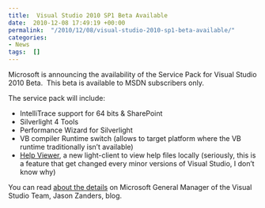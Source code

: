 ```yaml
---
title:  Visual Studio 2010 SP1 Beta Available
date:  2010-12-08 17:49:19 +00:00
permalink:  "/2010/12/08/visual-studio-2010-sp1-beta-available/"
categories:
- News
tags:  []
---
```

<p>Microsoft is announcing the availability of the Service Pack for Visual Studio 2010 Beta.&#160; This beta is available to MSDN subscribers only.</p>  <p>The service pack will include:</p>  <ul>   <li>IntelliTrace support for 64 bits &amp; SharePoint </li>    <li>Silverlight 4 Tools </li>    <li>Performance Wizard for Silverlight </li>    <li>VB compiler Runtime switch (allows to target platform where the VB runtime traditionally isn’t available) </li>    <li><a href="http://thirdblogfromthesun.com/2010/10/the-story-of-help-in-visual-studio-2010-part-3/">Help Viewer</a>, a new light-client to view help files locally (seriously, this is a feature that get changed every minor versions of Visual Studio, I don’t know why) </li> </ul>  <p>You can read <a href="http://blogs.msdn.com/b/jasonz/archive/2010/12/07/announcing-visual-studio-2010-service-pack-1-beta.aspx">about the details</a> on Microsoft General Manager of the Visual Studio Team, Jason Zanders, blog.</p>